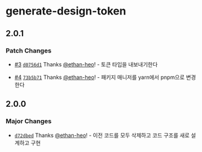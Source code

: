 # generate-design-token

## 2.0.1

### Patch Changes

- [#3](https://github.com/ethan-heo/generate-design-token/pull/3) [`d0756d1`](https://github.com/ethan-heo/generate-design-token/commit/d0756d1eb0cf22415961dbb2544dd282b39ed009) Thanks [@ethan-heo](https://github.com/ethan-heo)! - 토큰 타입을 내보내기한다

- [#4](https://github.com/ethan-heo/generate-design-token/pull/4) [`73b5b71`](https://github.com/ethan-heo/generate-design-token/commit/73b5b7166681261a1cb83d01d90dc1c6ea1847cb) Thanks [@ethan-heo](https://github.com/ethan-heo)! - 패키지 매니저를 yarn에서 pnpm으로 변경한다

## 2.0.0

### Major Changes

- [`d72dbed`](https://github.com/ethan-heo/generate-design-token/commit/d72dbed41b10080c5d4f0b8bc821e916d83f09cd) Thanks [@ethan-heo](https://github.com/ethan-heo)! - 이전 코드를 모두 삭제하고 코드 구조를 새로 설계하고 구현
